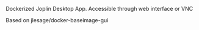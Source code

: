 Dockerized Joplin Desktop App. Accessible through web interface or VNC

Based on jlesage/docker-baseimage-gui

